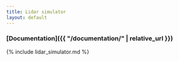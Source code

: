 ```yaml
---
title: Lidar simulator
layout: default
---
```


### [Documentation]({{ "/documentation/" | relative_url }})

{% include lidar_simulator.md %}


